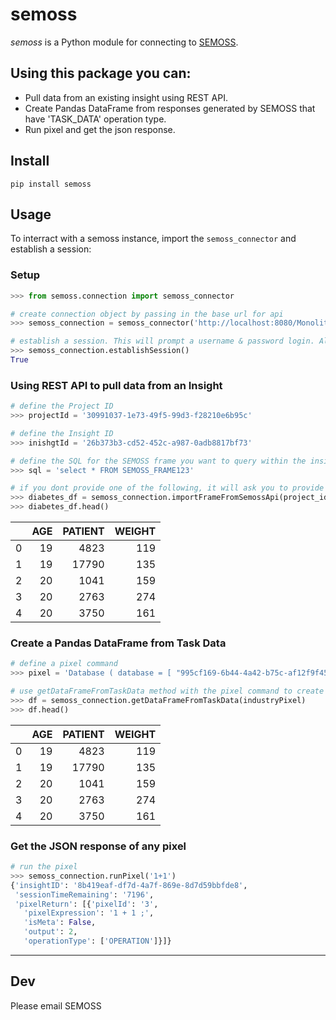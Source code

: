 # **semoss**

*semoss* is a Python module for connecting to [SEMOSS](https://semoss.org/).

## Using this package you can:

 - Pull data from an existing insight using REST API.
 - Create Pandas DataFrame from responses generated by SEMOSS that have 'TASK_DATA' operation type.
 - Run pixel and get the json response.

## **Install**

    pip install semoss


## **Usage**

To interract with a semoss instance, import the `semoss_connector` and establish a session:


### Setup
```python
>>> from semoss.connection import semoss_connector

# create connection object by passing in the base url for api
>>> semoss_connection = semoss_connector('http://localhost:8080/Monolith')

# establish a session. This will prompt a username & password login. Alternatively, you can set 'SEMOSS_USERNAME' and 'SEMOSS_PASSWORD' in environement variables. 
>>> semoss_connection.establishSession() 
True
```

### Using REST API to pull data from an Insight
```python
# define the Project ID
>>> projectId = '30991037-1e73-49f5-99d3-f28210e6b95c'

# define the Insight ID
>>> inishgtId = '26b373b3-cd52-452c-a987-0adb8817bf73'

# define the SQL for the SEMOSS frame you want to query within the insight
>>> sql = 'select * FROM SEMOSS_FRAME123'

# if you dont provide one of the following, it will ask you to provide it via prompt
>>> diabetes_df = semoss_connection.importFrameFromSemossApi(project_id = projectId, insight_id = inishgtId, sql = sql)
>>> diabetes_df.head()
```
|    |   AGE |   PATIENT |   WEIGHT |
|---:|------:|----------:|---------:|
|  0 |    19 |      4823 |      119 |
|  1 |    19 |     17790 |      135 |
|  2 |    20 |      1041 |      159 |
|  3 |    20 |      2763 |      274 |
|  4 |    20 |      3750 |      161 |

### Create a Pandas DataFrame from Task Data

```python
# define a pixel command
>>> pixel = 'Database ( database = [ "995cf169-6b44-4a42-b75c-af12f9f45c36" ] ) | Select ( DIABETES__AGE , DIABETES__PATIENT , DIABETES__WEIGHT ) .as ( [ AGE , PATIENT , WEIGHT ] ) | Distinct ( false ) | Collect(-1)'

# use getDataFrameFromTaskData method with the pixel command to create a Pandas DataFrame
>>> df = semoss_connection.getDataFrameFromTaskData(industryPixel)
>>> df.head()
```
|    |   AGE |   PATIENT |   WEIGHT |
|---:|------:|----------:|---------:|
|  0 |    19 |      4823 |      119 |
|  1 |    19 |     17790 |      135 |
|  2 |    20 |      1041 |      159 |
|  3 |    20 |      2763 |      274 |
|  4 |    20 |      3750 |      161 |

### Get the JSON response of any pixel
```python
# run the pixel
>>> semoss_connection.runPixel('1+1')
{'insightID': '8b419eaf-df7d-4a7f-869e-8d7d59bbfde8',
 'sessionTimeRemaining': '7196',
 'pixelReturn': [{'pixelId': '3',
   'pixelExpression': '1 + 1 ;',
   'isMeta': False,
   'output': 2,
   'operationType': ['OPERATION']}]}
```

---
## Dev
Please email SEMOSS